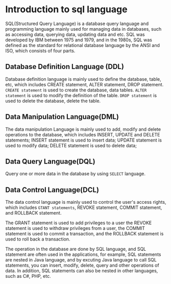 # Introduction to sql language

SQL(Structured Query Language) is a database query language and programming language mainly used for managing data in databases, such as accessing data, querying data, updating data and etc. SQL was developed by IBM between 1975 and 1979, and in the 1980s, SQL was defined as the standard for relational database language by the ANSI and ISO, which consists of four parts.

## Database Definition Language (DDL) 

Database definition language is mainly used to define the database, table, etc, which includes CREATE statement, ALTER statement, DROP statement.
` CREATE statement `  is used to create the database, data tables.
` ALTER statement ` is used to modify the definition of the table. 
` DROP statement ` is used to delete the database, delete the table. 

## Data Manipulation Language(DML)

The data manipulation Language is mainly used to add, modify and delete operations to the database, which includes INSERT, UPDATE and DELETE statements;
INSERT statement is used to insert data;
UPDATE statement is used to modify data;
DELETE statement is used to delete data;

## Data Query Language(DQL)

Query one or more data in the database by using `SELECT` language.

## Data Control Language(DCL)

The data control language is mainly used to control the user's access rights, which includes ` GTANT statements `, REVOKE statement, COMMIT statement, and ROLLBACK statement. <br> 

The GRANT statement is used to add privileges to a user
the REVOKE statement is used to withdraw privileges from a user, 
the COMMIT statement is used to commit a transaction, 
and the ROLLBACK statement is used to roll back a transaction.


The operation in the database are done by SQL language, and SQL statement are often used in the applications, for example, SQL statements are nested in Java language, and by excuting Java language to call SQL statements, you can insert, modify, delete, query and other operations of data. In addition, SQL statements can also be nested in other languages, such as C#, PHP, etc.

